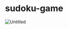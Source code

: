 # sudoku-game
![Untitled](https://user-images.githubusercontent.com/104760992/166889740-c506f77e-e1e2-4a60-80ec-2da17cb95667.png)
